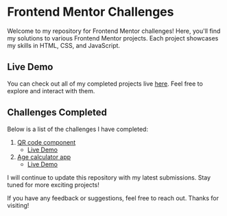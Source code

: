 # Frontend Mentor Challenges

Welcome to my repository for Frontend Mentor challenges! Here, you'll find my solutions to various Frontend Mentor projects. Each project showcases my skills in HTML, CSS, and JavaScript.

## Live Demo

You can check out all of my completed projects live [here](https://frontend-mentor-challeges.netlify.app/). Feel free to explore and interact with them.

## Challenges Completed

Below is a list of the challenges I have completed:

1. [QR code component](https://github.com/ahmed-aouinti/frontend-mentor-challenges/tree/main/qr-code-component-main)
   - [Live Demo](https://qr-code-01.netlify.app/)
2. [Age calculator app](https://github.com/ahmed-aouinti/frontend-mentor-challenges/tree/main/age-calculator-app-main)
   - [Live Demo](https://age-calculator-app01.netlify.app/)

I will continue to update this repository with my latest submissions. Stay tuned for more exciting projects!

If you have any feedback or suggestions, feel free to reach out. Thanks for visiting!
